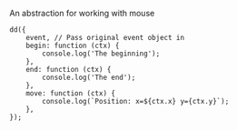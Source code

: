 An abstraction for working with mouse

    dd({
        event, // Pass original event object in
        begin: function (ctx) {
            console.log('The beginning');
        },
        end: function (ctx) {
            console.log('The end');
        },
        move: function (ctx) {
            console.log(`Position: x=${ctx.x} y={ctx.y}`);
        },
    });
